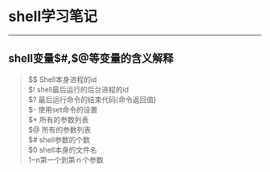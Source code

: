 # shell学习笔记

---

## shell变量$#,$@等变量的含义解释  

> $$ Shell本身进程的id  
> $! shell最后运行的后台进程的id   
> $? 最后运行命令的结束代码(命令返回值)  
> $- 使用set命令的设置  
> $* 所有的参数列表  
> $@ 所有的参数列表   
> $# shell参数的个数   
> $0 shell本身的文件名  
> $1-$n第一个到第ｎ个参数
